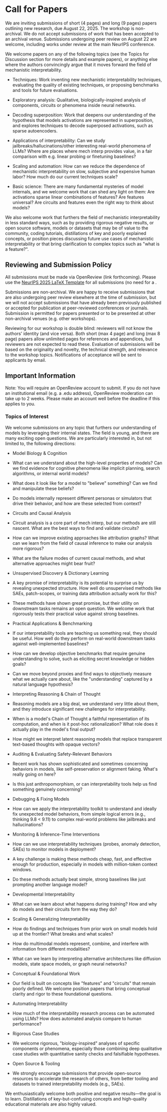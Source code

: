 # Call for Papers

We are inviting submissions of short (4 pages) and long (9 pages) papers outlining new research, due August 22, 2025. The workshop is non-archival. We do not accept submissions of work that has been accepted to an archival venue. Submissions undergoing peer review on August 22 are welcome, including works under review at the main NeurIPS conference.






We welcome papers on any of the following topics (see the Topics for Discussion section for more details and example papers), or anything else where the authors convincingly argue that it moves forward the field of mechanistic interpretability.


* Techniques: Work inventing new mechanistic interpretability techniques, evaluating the quality of existing techniques, or proposing benchmarks and tools for future evaluations.

* Exploratory analysis: Qualitative, biologically-inspired analysis of components, circuits or phenomena inside neural networks.

* Decoding superposition: Work that deepens our understanding of the hypothesis that models activations are represented in superposition, and explores techniques to decode superposed activations, such as sparse autoencoders.

* Applications of interpretability: Can we study jailbreaks/hallucinations/other interesting real-world phenomena of LLMs? Where are places where mech interp provides value, in a fair comparison with e.g. linear probing or finetuning baselines?

* Scaling and automation: How can we reduce the dependence of mechanistic interpretability on slow, subjective and expensive human labor? How much do our current techniques scale?

* Basic science: There are many fundamental mysteries of model internals, and we welcome work that can shed any light on them: Are activations sparse linear combinations of features? Are features universal? Are circuits and features even the right way to think about models?

We also welcome work that furthers the field of mechanistic interpretability in less standard ways, such as by providing rigorous negative results, or open source software, models or datasets that may be of value to the community, coding tutorials, distillations of key and poorly explained concepts, or position pieces discussing future use cases of mechanistic interpretability or that bring clarification to complex topics such as "what is a feature?".


## Reviewing and Submission Policy

All submissions must be made via OpenReview (link forthcoming). Please use the [NeurIPS 2025 LaTeX Template](https://www.google.com/url?q=https://media.neurips.cc/Conferences/NeurIPS2025/Styles.zip&sa=D&source=editors&ust=1752118866668195&usg=AOvVaw3I2-YPEzZhsitxYC2hioCJ) for all submissions (no need for a .


Submissions are non-archival. We are happy to receive submissions that are also undergoing peer review elsewhere at the time of submission, but we will not accept submissions that have already been previously published or accepted for publication at peer-reviewed conferences or journals. Submission is permitted for papers presented or to be presented at other non-archival venues (e.g. other workshops).


Reviewing for our workshop is double blind: reviewers will not know the authors' identity (and vice versa). Both short (max 4 page) and long (max 8 page) papers allow unlimited pages for references and appendices, but reviewers are not expected to read these. Evaluation of submissions will be based on the originality and novelty, the technical strength, and relevance to the workshop topics. Notifications of acceptance will be sent to applicants by email.


## Important Information

Note: You will require an OpenReview account to submit. If you do not have an institutional email (e.g. a .edu address), OpenReview moderation can take up to 2 weeks. Please make an account well before the deadline if this applies to you.


### Topics of Interest

We welcome submissions on any topic that furthers our understanding of models by leveraging their internal states. The field is young, and there are many exciting open questions. We are particularly interested in, but not limited to, the following directions:


* Model Biology & Cognition

* What can we understand about the high-level properties of models? Can we find evidence for cognitive phenomena like implicit planning, search algorithms, or internal world models?

* What does it look like for a model to "believe" something? Can we find and manipulate these beliefs?

* Do models internally represent different personas or simulators that drive their behavior, and how are these selected from context?

* Circuits and Causal Analysis

* Circuit analysis is a core part of mech interp, but our methods are still nascent. What are the best ways to find and validate circuits?

* How can we improve existing approaches like attribution graphs? What can we learn from the field of causal inference to make our analysis more rigorous?

* What are the failure modes of current causal methods, and what alternative approaches might bear fruit?

* Unsupervised Discovery & Dictionary Learning

* A key promise of interpretability is its potential to surprise us by revealing unexpected structure. How well do unsupervised methods like SAEs, patch-scopes, or training data attribution actually work for this?

* These methods have shown great promise, but their utility on downstream tasks remains an open question. We welcome work that rigorously tests their practical value against strong baselines.

* Practical Applications & Benchmarking

* If our interpretability tools are teaching us something real, they should be useful. How well do they perform on real-world downstream tasks against well-implemented baselines?

* How can we develop objective benchmarks that require genuine understanding to solve, such as eliciting secret knowledge or hidden goals?

* Can we move beyond proxies and find ways to objectively measure what we actually care about, like the "understanding" captured by a natural language hypothesis?

* Interpreting Reasoning & Chain of Thought

* Reasoning models are a big deal, we understand very little about them, and they introduce significant new challenges for interpretability.

* When is a model's Chain of Thought a faithful representation of its computation, and when is it post-hoc rationalization? What role does it actually play in the model's final output?

* How might we interpret latent reasoning models that replace transparent text-based thoughts with opaque vectors?

* Auditing & Evaluating Safety-Relevant Behaviors

* Recent work has shown sophisticated and sometimes concerning behaviors in models, like self-preservation or alignment faking. What's really going on here?

* Is this just anthropomorphism, or can interpretability tools help us find something genuinely concerning?

* Debugging & Fixing Models

* How can we apply the interpretability toolkit to understand and ideally fix unexpected model behaviors, from simple logical errors (e.g., thinking 9.8 < 9.11) to complex real-world problems like jailbreaks and hallucinations?

* Monitoring & Inference-Time Interventions

* How can we use interpretability techniques (probes, anomaly detection, SAEs) to monitor models in deployment?

* A key challenge is making these methods cheap, fast, and effective enough for production, especially in models with million-token context windows.

* Do these methods actually beat simple, strong baselines like just prompting another language model?

* Developmental Interpretability

* What can we learn about what happens during training? How and why do models and their circuits form the way they do?

* Scaling & Generalizing Interpretability

* How do findings and techniques from prior work on small models hold up at the frontier? What breaks and what scales?

* How do multimodal models represent, combine, and interfere with information from different modalities?

* What can we learn by interpreting alternative architectures like diffusion models, state space models, or graph neural networks?

* Conceptual & Foundational Work

* Our field is built on concepts like "features" and "circuits" that remain poorly defined. We welcome position papers that bring conceptual clarity and rigor to these foundational questions.

* Automating Interpretability

* How much of the interpretability research process can be automated using LLMs? How does automated analysis compare to human performance?

* Rigorous Case Studies

* We welcome rigorous, "biology-inspired" analyses of specific components or phenomena, especially those combining deep qualitative case studies with quantitative sanity checks and falsifiable hypotheses.

* Open Source & Tooling

* We strongly encourage submissions that provide open-source resources to accelerate the research of others, from better tooling and datasets to trained interpretability models (e.g., SAEs).

We enthusiastically welcome both positive and negative results—the goal is to learn. Distillations of key-but-confusing concepts and high-quality educational materials are also highly valued.